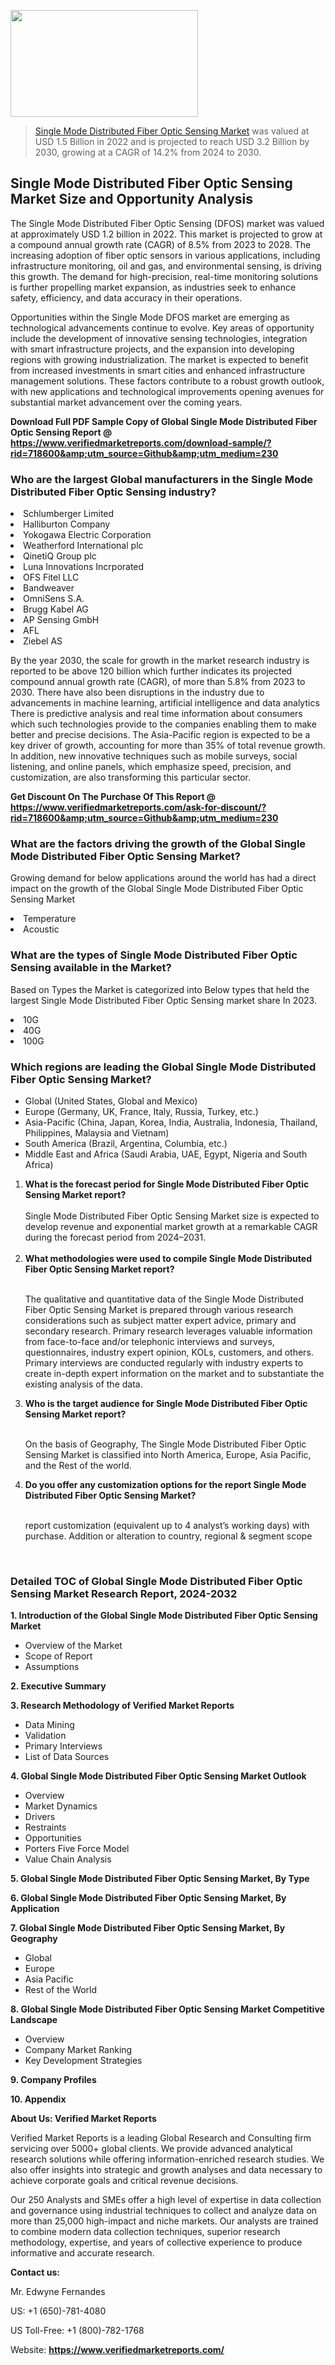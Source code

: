 <img src="https://ffe5etoiles.com/wp-content/uploads/2024/12/MST1-300x171.png" alt="" width="300" height="171" class="alignnone size-medium wp-image-20088" /><blockquote><p><p><a href="https://www.verifiedmarketreports.com/download-sample/?rid=718600&utm_source=Github&utm_medium=230" target="_blank">Single Mode Distributed Fiber Optic Sensing Market</a> was valued at USD 1.5 Billion in 2022 and is projected to reach USD 3.2 Billion by 2030, growing at a CAGR of 14.2% from 2024 to 2030.</p></blockquote><p><h2>Single Mode Distributed Fiber Optic Sensing Market Size and Opportunity Analysis</h2><p>The Single Mode Distributed Fiber Optic Sensing (DFOS) market was valued at approximately USD 1.2 billion in 2022. This market is projected to grow at a compound annual growth rate (CAGR) of 8.5% from 2023 to 2028. The increasing adoption of fiber optic sensors in various applications, including infrastructure monitoring, oil and gas, and environmental sensing, is driving this growth. The demand for high-precision, real-time monitoring solutions is further propelling market expansion, as industries seek to enhance safety, efficiency, and data accuracy in their operations.</p><p>Opportunities within the Single Mode DFOS market are emerging as technological advancements continue to evolve. Key areas of opportunity include the development of innovative sensing technologies, integration with smart infrastructure projects, and the expansion into developing regions with growing industrialization. The market is expected to benefit from increased investments in smart cities and enhanced infrastructure management solutions. These factors contribute to a robust growth outlook, with new applications and technological improvements opening avenues for substantial market advancement over the coming years.</p></p><p class=""><strong>Download Full PDF Sample Copy of Global Single Mode Distributed Fiber Optic Sensing Report @ <a href="https://www.verifiedmarketreports.com/download-sample/?rid=718600&amp;utm_source=Github&amp;utm_medium=230" target="_blank">https://www.verifiedmarketreports.com/download-sample/?rid=718600&amp;utm_source=Github&amp;utm_medium=230</a></strong></p><h3 id="" class="">Who are the largest Global manufacturers in the Single Mode Distributed Fiber Optic Sensing industry?</h3><p><li>Schlumberger Limited</li><li> Halliburton Company</li><li> Yokogawa Electric Corporation</li><li> Weatherford International plc</li><li> QinetiQ Group plc</li><li> Luna Innovations Incrporated</li><li> OFS Fitel LLC</li><li> Bandweaver</li><li> OmniSens S.A.</li><li> Brugg Kabel AG</li><li> AP Sensing GmbH</li><li> AFL</li><li> Ziebel AS</li></p><div class=""><div class="" dir="" data-message-author-role="" data-message-id="" data-message-model-slug=""><div class=""><div class=""><div class=""><div class="" dir="" data-message-author-role="" data-message-id="" data-message-model-slug=""><div class=""><div class=""><p>By the year 2030, the scale for growth in the market research industry is reported to be above 120 billion which further indicates its projected compound annual growth rate (CAGR), of more than 5.8% from 2023 to 2030. There have also been disruptions in the industry due to advancements in machine learning, artificial intelligence and data analytics There is predictive analysis and real time information about consumers which such technologies provide to the companies enabling them to make better and precise decisions. The Asia-Pacific region is expected to be a key driver of growth, accounting for more than 35% of total revenue growth. In addition, new innovative techniques such as mobile surveys, social listening, and online panels, which emphasize speed, precision, and customization, are also transforming this particular sector.</p><p><strong>Get Discount On The Purchase Of This Report @&nbsp; <a href="https://www.verifiedmarketreports.com/ask-for-discount/?rid=718600&amp;utm_source=Github&amp;utm_medium=230" target="_blank">https://www.verifiedmarketreports.com/ask-for-discount/?rid=718600&amp;utm_source=Github&amp;utm_medium=230</a></strong></p></div></div></div></div></div></div></div></div><h3 id="" class="">What are the factors driving the growth of the Global Single Mode Distributed Fiber Optic Sensing Market?</h3><p id="" class="">Growing demand for below applications around the world has had a direct impact on the growth of the Global Single Mode Distributed Fiber Optic Sensing Market</p><p id="" class=""><li>Temperature</li><li> Acoustic</li></p><h3 id="" class="">What are the types of Single Mode Distributed Fiber Optic Sensing available in the Market?</h3><p id="" class="">Based on Types the Market is categorized into Below types that held the largest Single Mode Distributed Fiber Optic Sensing market share In 2023.</p><p id="" class=""><li>10G</li><li> 40G</li><li> 100G</li></p><h3 id="" class="">Which regions are leading the Global Single Mode Distributed Fiber Optic Sensing Market?</h3><ul><li>Global (United States, Global and Mexico)</li><li>Europe (Germany, UK, France, Italy, Russia, Turkey, etc.)</li><li>Asia-Pacific (China, Japan, Korea, India, Australia, Indonesia, Thailand, Philippines, Malaysia and Vietnam)</li><li>South America (Brazil, Argentina, Columbia, etc.)</li><li>Middle East and Africa (Saudi Arabia, UAE, Egypt, Nigeria and South Africa)</li></ul><p><ol><li><strong>What is the forecast period for Single Mode Distributed Fiber Optic Sensing Market report?<br /></strong><br /><span data-sheets-root="1" data-sheets-value="{&quot;1&quot;:2,&quot;2&quot;:&quot;XXXX size is expected to develop revenue and exponential market growth at a remarkable CAGR during the forecast period from 2024&ndash;2030.&quot;}" data-sheets-userformat="{&quot;2&quot;:12674,&quot;4&quot;:{&quot;1&quot;:2,&quot;2&quot;:16776960},&quot;10&quot;:2,&quot;11&quot;:0,&quot;15&quot;:&quot;Arial&quot;,&quot;16&quot;:12}">Single Mode Distributed Fiber Optic Sensing Market size is expected to develop revenue and exponential market growth at a remarkable CAGR during the forecast period from 2024&ndash;2031.</span><br /><br /></li><li><strong>What methodologies were used to compile Single Mode Distributed Fiber Optic Sensing Market report?<br /><br /></strong><p>The qualitative and quantitative data of the&nbsp;Single Mode Distributed Fiber Optic Sensing Market is prepared through various research considerations such as subject matter expert advice, primary and secondary research. Primary research leverages valuable information from face-to-face and/or telephonic interviews and surveys, questionnaires, industry expert opinion, KOLs, customers, and others. Primary interviews are conducted regularly with industry experts to create in-depth expert information on the market and to substantiate the existing analysis of the data.&nbsp;</p></li><li><strong>Who is the target audience for Single Mode Distributed Fiber Optic Sensing Market report?<br /><br /></strong><p>On the basis of Geography, The&nbsp;Single Mode Distributed Fiber Optic Sensing Market is classified into North America, Europe, Asia Pacific, and the Rest of the world.</p></li><li><strong>Do you offer any customization options for the report Single Mode Distributed Fiber Optic Sensing Market?<br /><br /></strong><p>report customization (equivalent up to 4 analyst&rsquo;s working days) with purchase. Addition or alteration to country, regional &amp; segment scope</p><p>&nbsp;</p></li></ol></p><h3 id="" class="">Detailed TOC of Global Single Mode Distributed Fiber Optic Sensing Market Research Report, 2024-2032</h3><p id="" class=""><strong>1. Introduction of the Global Single Mode Distributed Fiber Optic Sensing Market</strong></p><ul><li>Overview of the Market</li><li>Scope of Report</li><li>Assumptions</li></ul><p id="" class=""><strong>2. Executive Summary</strong></p><p id="" class=""><strong>3. Research Methodology of&nbsp;Verified Market Reports</strong></p><ul><li>Data Mining</li><li>Validation</li><li>Primary Interviews</li><li>List of Data Sources</li></ul><p id="" class=""><strong>4. Global Single Mode Distributed Fiber Optic Sensing Market Outlook</strong></p><ul><li>Overview</li><li>Market Dynamics</li><li>Drivers</li><li>Restraints</li><li>Opportunities</li><li>Porters Five Force Model</li><li>Value Chain Analysis</li></ul><p id="" class=""><strong>5. Global Single Mode Distributed Fiber Optic Sensing Market, By&nbsp;Type</strong></p><p id="" class=""><strong>6. Global Single Mode Distributed Fiber Optic Sensing Market, By Application</strong></p><p id="" class=""><strong>7. Global Single Mode Distributed Fiber Optic Sensing Market, By Geography</strong></p><ul><li>Global</li><li>Europe</li><li>Asia Pacific</li><li>Rest of the World</li></ul><p id="" class=""><strong>8. Global Single Mode Distributed Fiber Optic Sensing Market Competitive Landscape</strong></p><ul><li>Overview</li><li>Company Market Ranking</li><li>Key Development Strategies</li></ul><p id="" class=""><strong>9. Company Profiles</strong></p><p id="" class=""><strong>10. Appendix</strong></p><p id="" class=""><strong>About Us: Verified Market Reports</strong></p><p id="" class="">Verified Market Reports is a leading Global Research and Consulting firm servicing over 5000+ global clients. We provide advanced analytical research solutions while offering information-enriched research studies. We also offer insights into strategic and growth analyses and data necessary to achieve corporate goals and critical revenue decisions.</p><p id="" class="">Our 250 Analysts and SMEs offer a high level of expertise in data collection and governance using industrial techniques to collect and analyze data on more than 25,000 high-impact and niche markets. Our analysts are trained to combine modern data collection techniques, superior research methodology, expertise, and years of collective experience to produce informative and accurate research.</p><p id="" class=""><strong>Contact us:</strong></p><p id="" class="">Mr. Edwyne Fernandes</p><p id="" class="">US: +1 (650)-781-4080</p><p id="" class="">US Toll-Free: +1 (800)-782-1768</p><p id="" class="">Website: <a target="" data-test-app-aware-link=""><strong>https://www.verifiedmarketreports.com/</strong></a></p>
